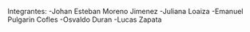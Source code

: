 Integrantes:
-Johan Esteban Moreno Jimenez
-Juliana Loaiza 
-Emanuel Pulgarin Cofles
-Osvaldo Duran
-Lucas Zapata

